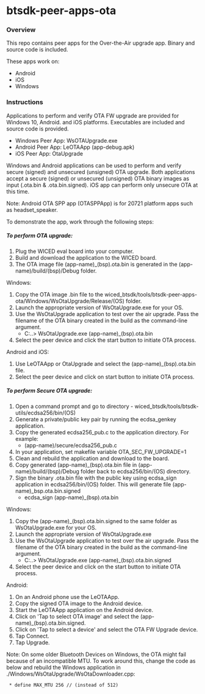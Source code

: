 # btsdk-peer-apps-ota

### Overview

This repo contains peer apps for the Over-the-Air upgrade app. Binary and source code is included.

These apps work on:

- Android
- iOS
- Windows

### Instructions
Applications to perform and verify OTA FW upgrade are provided for Windows 10, Android. and iOS platforms. Executables are included and source code is provided.

- Windows Peer App: WsOTAUpgrade.exe
- Android Peer App: LeOTAApp (app-debug.apk)
- iOS Peer App: OtaUpgrade

Windows and Android applications can be used to perform and verify secure (signed) and unsecured (unsigned) OTA upgrade. Both applications accept a secure (signed) or unsecured (unsigned) OTA binary images as input (.ota.bin & .ota.bin.signed). iOS app can perform only unsecure OTA at this time.

Note: Android OTA SPP app (OTASPPApp) is for 20721 platform apps such as headset\_speaker.

To demonstrate the app, work through the following steps:

##### To perform OTA upgrade:
1. Plug the WICED eval board into your computer.
2. Build and download the application to the WICED board.
3. The OTA image file (app-name)\_(bsp).ota.bin is generated in the (app-name)/build/(bsp)/Debug folder.

Windows:

1. Copy the OTA image .bin file to the wiced\_btsdk/tools/btsdk-peer-apps-ota/Windows/WsOtaUpgrade/Release/(OS) folder.
2. Launch the appropriate version of WsOtaUpgrade.exe for your OS.
3. Use the WsOtaUpgrade application to test over the air upgrade. Pass the filename of the OTA binary created in the build as the command-line argument.
    - C:..\> WsOtaUpgrade.exe (app-name)\_(bsp).ota.bin
4. Select the peer device and click the start button to initiate OTA process.

Android and iOS:

1. Use LeOTAApp or OtaUpgrade and select the (app-name)\_(bsp).ota.bin file.
2. Select the peer device and click on start button to initiate OTA process.

##### To perform Secure OTA upgrade:
1. Open a command prompt and go to directory - wiced\_btsdk/tools/btsdk-utils/ecdsa256/bin/(OS)
2. Generate a private/public key pair by running the ecdsa_genkey application.
3. Copy the generated ecdsa256\_pub.c to the application directory. For example:
     - (app-name)/secure/ecdsa256\_pub.c
4. In your application, set makefile variable OTA\_SEC\_FW\_UPGRADE=1
5. Clean and rebuild the application and download to the board.
6. Copy generated (app-name)\_(bsp).ota.bin file in (app-name)/build/(bsp)/Debug folder back to ecdsa256/bin/(OS) directory.
7. Sign the binary .ota.bin file with the public key using ecdsa\_sign application in ecdsa256/bin/(OS) folder. This will generate file (app-name)\_bsp.ota.bin.signed
    - ecdsa\_sign (app-name)\_(bsp).ota.bin

Windows:

1. Copy the (app-name)\_(bsp).ota.bin.signed to the same folder as WsOtaUpgrade.exe for your OS.
2. Launch the appropriate version of WsOtaUpgrade.exe
3. Use the WsOtaUpgrade application to test over the air upgrade. Pass the filename of the OTA binary created in the build as the command-line argument.
     - C:..\> WsOtaUpgrade.exe (app-name)\_(bsp).ota.bin.signed
4. Select the peer device and click on the start button to initiate OTA process.

Android:

1. On an Android phone use the LeOTAApp.
2. Copy the signed OTA image to the Android device.
3. Start the LeOTAApp application on the Android device.
4. Click on 'Tap to select OTA image' and select the (app-name)\_(bsp).ota.bin.signed.
5. Click on 'Tap to select a device' and select the OTA FW Upgrade device.
6. Tap Connect.
7. Tap Upgrade.


Note:
On some older Bluetooth Devices on Windows, the OTA might fail because of an incompatible MTU. To work around this, change the code as below and rebuild the Windows application in ./Windows/WsOtaUpgrade/WsOtaDownloader.cpp:

     * define MAX_MTU 256 // (instead of 512)
